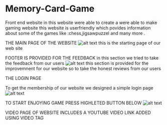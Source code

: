 # Memory-Card-Game
Front end website in this website were able to create a were able to make gaming website
this website is userfriendly which povides information about some of the games like :chess,jigsawpuzzel and many more .


THE MAIN PAGE OF THE WEBSITE
![alt text](<Screenshot 2024-05-15 151243.png>)
this is the starting page of our web site


FOOTER IS PROVIDED FOR THE FEEDBACK
in this section we tried to take the feedback from our users
![alt text](<Screenshot 2024-05-15 153155.png>)
this section is provided for the improvemnent for our website 
so to take the honest reviews from our users


THE LOGIN PAGE

To get the membership of our website we designed a simple login page
![alt text](<Screenshot 2024-05-15 151647.png>)



TO START ENJOYING GAME PRESS HIGHLETED BUTTON BELOW
![alt text](<Screenshot 2024-05-16 172018.png>) 



VIDEO PAGE OF WEBSITE INCLUDES A YOUTUBE VIDEO LINK ADDED USING VIDEO TAG


